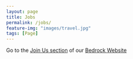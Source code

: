 ```yaml
---
layout: page
title: Jobs
permalink: /jobs/
feature-img: "images/travel.jpg"
tags: [Page]
---
```

Go to the [Join Us section](https://www.bedrockstreaming.com/career) of our [Bedrock Website](https://www.bedrockstreaming.com/)
